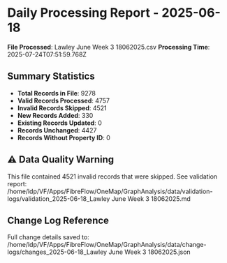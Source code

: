 # Daily Processing Report - 2025-06-18

**File Processed**: Lawley June Week 3 18062025.csv
**Processing Time**: 2025-07-24T07:51:59.768Z

## Summary Statistics

- **Total Records in File**: 9278
- **Valid Records Processed**: 4757
- **Invalid Records Skipped**: 4521
- **New Records Added**: 330
- **Existing Records Updated**: 0
- **Records Unchanged**: 4427
- **Records Without Property ID**: 0

## ⚠️ Data Quality Warning

This file contained 4521 invalid records that were skipped.
See validation report: /home/ldp/VF/Apps/FibreFlow/OneMap/GraphAnalysis/data/validation-logs/validation_2025-06-18_Lawley June Week 3 18062025.md


## Change Log Reference

Full change details saved to: /home/ldp/VF/Apps/FibreFlow/OneMap/GraphAnalysis/data/change-logs/changes_2025-06-18_Lawley June Week 3 18062025.json

